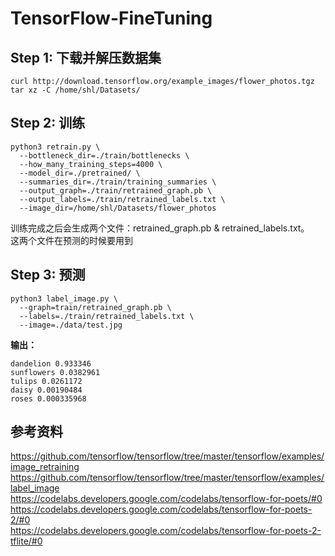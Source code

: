 # TensorFlow-FineTuning

## Step 1: 下载并解压数据集  
```shell
curl http://download.tensorflow.org/example_images/flower_photos.tgz  
tar xz -C /home/shl/Datasets/
```
## Step 2: 训练
```shell
python3 retrain.py \
  --bottleneck_dir=./train/bottlenecks \
  --how_many_training_steps=4000 \
  --model_dir=./pretrained/ \
  --summaries_dir=./train/training_summaries \
  --output_graph=./train/retrained_graph.pb \
  --output_labels=./train/retrained_labels.txt \
  --image_dir=/home/shl/Datasets/flower_photos  
```
训练完成之后会生成两个文件：retrained_graph.pb & retrained_labels.txt。  
这两个文件在预测的时候要用到  
## Step 3: 预测
```shell
python3 label_image.py \
  --graph=train/retrained_graph.pb \
  --labels=./train/retrained_labels.txt \
  --image=./data/test.jpg  
```
**输出：**  
```
dandelion 0.933346  
sunflowers 0.0382961  
tulips 0.0261172  
daisy 0.00190484  
roses 0.000335968  
```
## 参考资料
https://github.com/tensorflow/tensorflow/tree/master/tensorflow/examples/image_retraining  
https://github.com/tensorflow/tensorflow/tree/master/tensorflow/examples/label_image  
https://codelabs.developers.google.com/codelabs/tensorflow-for-poets/#0  
https://codelabs.developers.google.com/codelabs/tensorflow-for-poets-2/#0  
https://codelabs.developers.google.com/codelabs/tensorflow-for-poets-2-tflite/#0  
